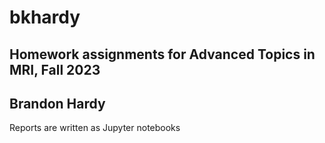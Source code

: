 # bkhardy
## Homework assignments for Advanced Topics in MRI, Fall 2023
## Brandon Hardy
Reports are written as Jupyter notebooks